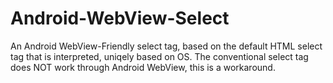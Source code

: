 # Android-WebView-Select
 An Android WebView-Friendly select tag, based on the default HTML select tag that is interpreted, uniqely based on OS. The conventional select tag does NOT work through Android WebView, this is a workaround.
